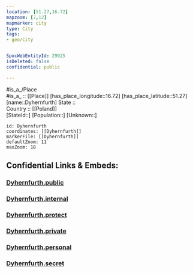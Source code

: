 ```yaml
---
location: [51.27,16.72] 
mapzoom: [7,12] 
mapmarker: city 
type: City
tags:
- geo/City


SpocWebEntityId: 29925
isDeleted: false
confidential: public

---
```

#is_a_/Place  
#is_a_ :: [[Place]] 
[has_place_longitude::16.72] 
[has_place_latitude::51.27] 
[name::Dyhernfurth] 
State ::  
Country :: [[Poland]]  
[StateId::] 
[Population::] 
[Unknown::] 


```leaflet
id: Dyhernfurth
coordinates: [[Dyhernfurth]] 
markerFile: [[Dyhernfurth]] 
defaultZoom: 11 
maxZoom: 18
```


## Confidential Links & Embeds: 

### [Dyhernfurth.public](/_public/\Earth\Continent\Europe\Europe~East\Poland\Provinces~Poland\Lower_Silesian\CityDyhernfurth.public.md) 

### [Dyhernfurth.internal](/_internal/\Earth\Continent\Europe\Europe~East\Poland\Provinces~Poland\Lower_Silesian\CityDyhernfurth.internal.md) 

### [Dyhernfurth.protect](/_protect/\Earth\Continent\Europe\Europe~East\Poland\Provinces~Poland\Lower_Silesian\CityDyhernfurth.protect.md) 

### [Dyhernfurth.private](/_private/\Earth\Continent\Europe\Europe~East\Poland\Provinces~Poland\Lower_Silesian\CityDyhernfurth.private.md) 

### [Dyhernfurth.personal](/_personal/\Earth\Continent\Europe\Europe~East\Poland\Provinces~Poland\Lower_Silesian\CityDyhernfurth.personal.md) 

### [Dyhernfurth.secret](/_secret/\Earth\Continent\Europe\Europe~East\Poland\Provinces~Poland\Lower_Silesian\CityDyhernfurth.secret.md)

